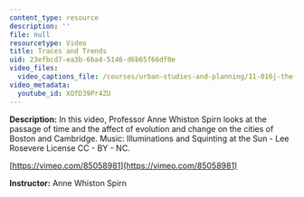 ```yaml
---
content_type: resource
description: ''
file: null
resourcetype: Video
title: Traces and Trends
uid: 23efbcd7-ea3b-6ba4-5146-d6b65f66df0e
video_files:
  video_captions_file: /courses/urban-studies-and-planning/11-016j-the-once-and-future-city-spring-2015/assignments/assignment-4-artifacts-layers-traces-and-trends/traces-and-trends/XOfD39Pr4ZU.vtt
video_metadata:
  youtube_id: XOfD39Pr4ZU
---
```


**Description:** In this video, Professor Anne Whiston Spirn looks at the passage of time and the affect of evolution and change on the cities of Boston and Cambridge. Music: Illuminations and Squinting at the Sun - Lee Rosevere License CC - BY - NC.

[https://vimeo.com/85058981](https://vimeo.com/85058981)

**Instructor:** Anne Whiston Spirn